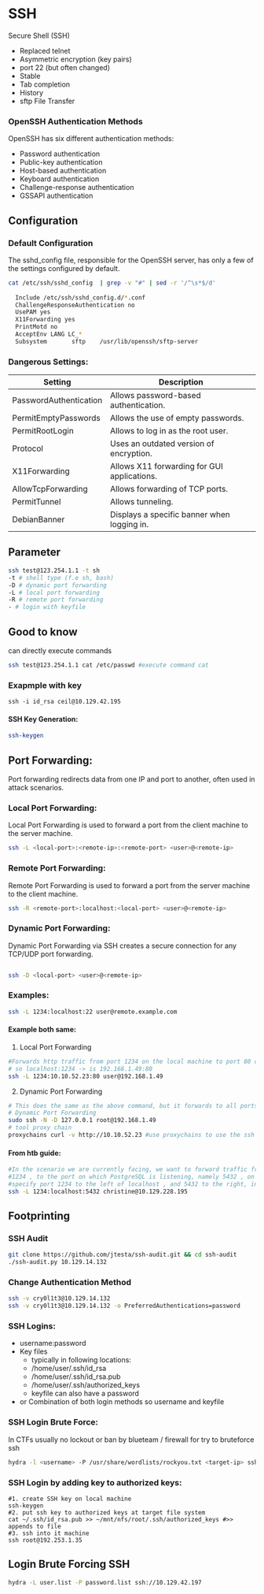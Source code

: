 # SSH
Secure Shell (SSH)
- Replaced telnet
- Asymmetric encryption (key pairs)
- port 22 (but often changed)
- Stable
- Tab completion
- History
- sftp File Transfer

### OpenSSH Authentication Methods
OpenSSH has six different authentication methods:
- Password authentication
- Public-key authentication
- Host-based authentication
- Keyboard authentication
- Challenge-response authentication
- GSSAPI authentication

## Configuration
### Default Configuration
The sshd_config file, responsible for the OpenSSH server, has only a few of the settings configured by default.
```sh
cat /etc/ssh/sshd_config  | grep -v "#" | sed -r '/^\s*$/d'
  
  Include /etc/ssh/sshd_config.d/*.conf
  ChallengeResponseAuthentication no
  UsePAM yes
  X11Forwarding yes
  PrintMotd no
  AcceptEnv LANG LC_*
  Subsystem       sftp    /usr/lib/openssh/sftp-server
```
### Dangerous Settings:
| Setting                  | Description                                        |
|--------------------------|----------------------------------------------------|
| PasswordAuthentication   | Allows password-based authentication.              |
| PermitEmptyPasswords     | Allows the use of empty passwords.                 |
| PermitRootLogin          | Allows to log in as the root user.                 |
| Protocol                 | Uses an outdated version of encryption.            |
| X11Forwarding            | Allows X11 forwarding for GUI applications.        |
| AllowTcpForwarding       | Allows forwarding of TCP ports.                    |
| PermitTunnel             | Allows tunneling.                                  |
| DebianBanner             | Displays a specific banner when logging in.        |

## Parameter
```sh
ssh test@123.254.1.1 -t sh
-t # shell type (f.e sh, bash)
-D # dynamic port forwarding
-L # local port forwarding
-R # remote port forwarding
- # login with keyfile
```

## Good to know
can directly execute commands
```sh
ssh test@123.254.1.1 cat /etc/passwd #execute command cat
```
### Exapmple with key

```shell
ssh -i id_rsa ceil@10.129.42.195

```
#### SSH Key Generation:
```sh
ssh-keygen
```

## Port Forwarding:
Port forwarding redirects data from one IP and port to another, often used in attack scenarios.

### Local Port Forwarding:
Local Port Forwarding is used to forward a port from the client machine to the server machine.
```sh
ssh -L <local-port>:<remote-ip>:<remote-port> <user>@<remote-ip>
```
### Remote Port Forwarding:
Remote Port Forwarding is used to forward a port from the server machine to the client machine.
```sh
ssh -R <remote-port>:localhost:<local-port> <user>@<remote-ip>
```
### Dynamic Port Forwarding:
Dynamic Port Forwarding via SSH creates a secure connection for any TCP/UDP port forwarding.
```sh

ssh -D <local-port> <user>@<remote-ip>
```

### Examples:

```sh
ssh -L 1234:localhost:22 user@remote.example.com
```
#### Example both same:
1. Local Port Forwarding
```sh
#Forwards http traffic from port 1234 on the local machine to port 80 on target machine
# so localhost:1234 -> is 192.168.1.49:80
ssh -L 1234:10.10.52.23:80 user@192.168.1.49
```
2. Dynamic Port Forwarding
```sh
# This does the same as the above command, but it forwards to all ports on the target machine
# Dynamic Port Forwarding
sudo ssh -N -D 127.0.0.1 root@192.168.1.49
# tool proxy chain
proxychains curl -v http://10.10.52.23 #use proxychains to use the ssh tunnel 
```


#### From htb guide:
```sh
#In the scenario we are currently facing, we want to forward traffic from any given local port, for instance
#1234 , to the port on which PostgreSQL is listening, namely 5432 , on the remote server. We therefore
#specify port 1234 to the left of localhost , and 5432 to the right, indicating the target port.
ssh -L 1234:localhost:5432 christine@10.129.228.195
```
## Footprinting
### SSH Audit
```sh
git clone https://github.com/jtesta/ssh-audit.git && cd ssh-audit
./ssh-audit.py 10.129.14.132
```
### Change Authentication Method
```sh
ssh -v cry0l1t3@10.129.14.132
ssh -v cry0l1t3@10.129.14.132 -o PreferredAuthentications=password
```

### SSH Logins:
- username:password
- Key files
  - typically in following locations:
  - /home/user/.ssh/id_rsa
  - /home/user/.ssh/id_rsa.pub
  - /home/user/.ssh/authorized_keys
  - keyfile can also have a password
- or Combination of both login methods so username and keyfile

### SSH Login Brute Force:
In CTFs usually no lockout or ban by blueteam / firewall for try to bruteforce ssh
```sh
hydra -l <username> -P /usr/share/wordlists/rockyou.txt <target-ip> ssh
```
### SSH Login by adding key to authorized keys:

```shell
#1. create SSH key on local machine
ssh-keygen  
#2. put ssh key to authorized keys at target file system
cat ~/.ssh/id_rsa.pub >> ~/mnt/nfs/root/.ssh/authorized_keys #>> appends to file
#3. ssh into it machine
ssh root@192.253.1.35 
```

## Login Brute Forcing SSH
```sh
hydra -L user.list -P password.list ssh://10.129.42.197
```